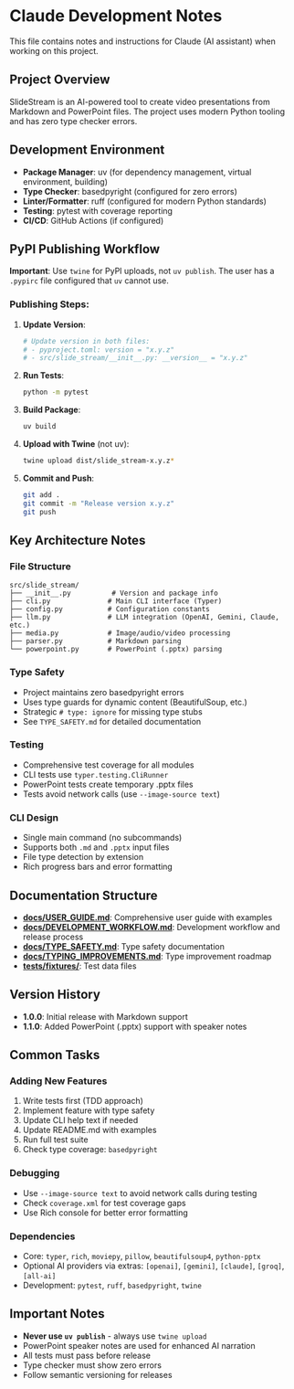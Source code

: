 # Claude Development Notes

This file contains notes and instructions for Claude (AI assistant) when working on this project.

## Project Overview

SlideStream is an AI-powered tool to create video presentations from Markdown and PowerPoint files. The project uses modern Python tooling and has zero type checker errors.

## Development Environment

- **Package Manager**: uv (for dependency management, virtual environment, building)
- **Type Checker**: basedpyright (configured for zero errors)
- **Linter/Formatter**: ruff (configured for modern Python standards)
- **Testing**: pytest with coverage reporting
- **CI/CD**: GitHub Actions (if configured)

## PyPI Publishing Workflow

**Important**: Use `twine` for PyPI uploads, not `uv publish`. The user has a `.pypirc` file configured that `uv` cannot use.

### Publishing Steps:

1. **Update Version**: 
   ```bash
   # Update version in both files:
   # - pyproject.toml: version = "x.y.z"
   # - src/slide_stream/__init__.py: __version__ = "x.y.z"
   ```

2. **Run Tests**:
   ```bash
   python -m pytest
   ```

3. **Build Package**:
   ```bash
   uv build
   ```

4. **Upload with Twine** (not uv):
   ```bash
   twine upload dist/slide_stream-x.y.z*
   ```

5. **Commit and Push**:
   ```bash
   git add .
   git commit -m "Release version x.y.z"
   git push
   ```

## Key Architecture Notes

### File Structure
```
src/slide_stream/
├── __init__.py          # Version and package info
├── cli.py              # Main CLI interface (Typer)
├── config.py           # Configuration constants
├── llm.py              # LLM integration (OpenAI, Gemini, Claude, etc.)
├── media.py            # Image/audio/video processing
├── parser.py           # Markdown parsing
└── powerpoint.py       # PowerPoint (.pptx) parsing
```

### Type Safety
- Project maintains zero basedpyright errors
- Uses type guards for dynamic content (BeautifulSoup, etc.)
- Strategic `# type: ignore` for missing type stubs
- See `TYPE_SAFETY.md` for detailed documentation

### Testing
- Comprehensive test coverage for all modules
- CLI tests use `typer.testing.CliRunner`
- PowerPoint tests create temporary .pptx files
- Tests avoid network calls (use `--image-source text`)

### CLI Design
- Single main command (no subcommands)
- Supports both `.md` and `.pptx` input files
- File type detection by extension
- Rich progress bars and error formatting

## Documentation Structure

- **[docs/USER_GUIDE.md](docs/USER_GUIDE.md)**: Comprehensive user guide with examples
- **[docs/DEVELOPMENT_WORKFLOW.md](docs/DEVELOPMENT_WORKFLOW.md)**: Development workflow and release process
- **[docs/TYPE_SAFETY.md](docs/TYPE_SAFETY.md)**: Type safety documentation
- **[docs/TYPING_IMPROVEMENTS.md](docs/TYPING_IMPROVEMENTS.md)**: Type improvement roadmap
- **[tests/fixtures/](tests/fixtures/)**: Test data files

## Version History

- **1.0.0**: Initial release with Markdown support
- **1.1.0**: Added PowerPoint (.pptx) support with speaker notes

## Common Tasks

### Adding New Features
1. Write tests first (TDD approach)
2. Implement feature with type safety
3. Update CLI help text if needed
4. Update README.md with examples
5. Run full test suite
6. Check type coverage: `basedpyright`

### Debugging
- Use `--image-source text` to avoid network calls during testing
- Check `coverage.xml` for test coverage gaps
- Use Rich console for better error formatting

### Dependencies
- Core: `typer`, `rich`, `moviepy`, `pillow`, `beautifulsoup4`, `python-pptx`
- Optional AI providers via extras: `[openai]`, `[gemini]`, `[claude]`, `[groq]`, `[all-ai]`
- Development: `pytest`, `ruff`, `basedpyright`, `twine`

## Important Notes

- **Never use `uv publish`** - always use `twine upload`
- PowerPoint speaker notes are used for enhanced AI narration
- All tests must pass before release
- Type checker must show zero errors
- Follow semantic versioning for releases